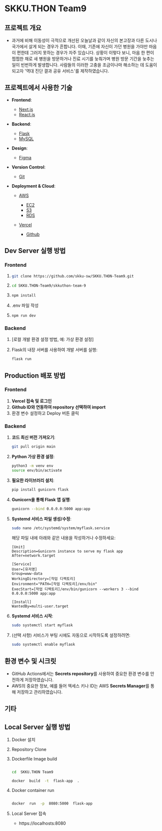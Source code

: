 # SKKU.THON Team9

## 프로젝트 개요
- 과거에 비해 이동성이 극적으로 개선된 오늘날과 같이 자신의 본고장과 다른 도시나 국가에서 살게 되는 경우가 흔합니다. 이때, 기존에 자신이 가던 병원을 가야만 마음이 편한데 그러지 못하는 경우가 자주 있습니다. 상황이 이렇다 보니, 마음 한 편이 찝찝한 채로 새 병원을 방문하거나 진료 시기를 늦춰가며 병원 방문 기간을 늦추는 일이 빈번하게 발생합니다. 사람들의 이러한 고충을 조금이나마 해소하는 데 도움이 되고자 '역대 진단 결과 공유 서비스'를 제작하였습니다.

## 프로젝트에서 사용한 기술
- **Frontend**:
  - [Next.js](https://nextjs.org/)
  - [React.js](https://react.dev/)

- **Backend**:
  - [Flask](https://flask.palletsprojects.com/)
  - [MySQL](https://www.mysql.com/)
  
- **Design**:
  - [Figma](https://www.figma.com/)
  
- **Version Control**:
  - [Git](https://git-scm.com/)

- **Deployment & Cloud**:
  - [AWS](https://aws.amazon.com/)
    - [EC2](https://aws.amazon.com/ec2/)
    - [S3](https://aws.amazon.com/s3/)
    - [RDS](https://aws.amazon.com/rds/)

  - [Vercel](https://vercel.com/)
    - [Github](https://github.com/)

## Dev Server 실행 방법
### Frontend
1. ```bash
   git clone https://github.com/skku-sw/SKKU.THON-Team9.git
   ```
3. ```bash
   cd SKKU.THON-Team9/skkuthon-team-9
   ```
4. ```bash
   npm install
   ```
4. .env 파일 작성
5. ```bash
   npm run dev
   ```

### Backend
1. [로컬 개발 환경 설정 방법, 예: 가상 환경 설정]
   
2. Flask의 내장 서버를 사용하여 개발 서버를 실행:
    ```bash
    flask run
    ```

## Production 배포 방법
### Frontend
1. **Vercel 접속 및 로그인**
2. **Github ID와 연동하여 repository 선택하여 import**
3. 환경 변수 설정하고 Deploy 버튼 클릭

### Backend
1. **코드 최신 버전 가져오기**:
    ```bash
    git pull origin main
    ```

2. **Python 가상 환경 설정**:
    ```bash
    python3 -m venv env
    source env/bin/activate
    ```

3. **필요한 라이브러리 설치**:
    ```bash
    pip install gunicorn flask
    ```

4. **Gunicorn을 통해 Flask 앱 실행**:
    ```bash
    gunicorn --bind 0.0.0.0:5000 app:app
    ```

5. **Systemd 서비스 파일 생성/수정**:
    ```bash
    sudo nano /etc/systemd/system/myflask.service
    ```

   해당 파일 내에 아래와 같은 내용을 작성하거나 수정하세요:
    ```
    [Unit]
    Description=Gunicorn instance to serve my flask app
    After=network.target

    [Service]
    User=[유저명]
    Group=www-data
    WorkingDirectory=[작업 디렉토리]
    Environment="PATH=[작업 디렉토리]/env/bin"
    ExecStart=[작업 디렉토리]/env/bin/gunicorn --workers 3 --bind 0.0.0.0:5000 app:app

    [Install]
    WantedBy=multi-user.target
    ```

6. **Systemd 서비스 시작**:
    ```bash
    sudo systemctl start myflask
    ```

7. (선택 사항) 서비스가 부팅 시에도 자동으로 시작하도록 설정하려면:
    ```bash
    sudo systemctl enable myflask
    ```

## 환경 변수 및 시크릿
- GitHub Actions에서는 **Secrets repository**를 사용하여 중요한 환경 변수를 안전하게 저장하였습니다.
- AWS의 중요한 정보, 예를 들어 엑세스 키나 ID는 AWS **Secrets Manager**를 통해 저장하고 관리하였습니다.

## 기타

## Local Server 실행 방법

1. Docker 설치

2. Repository Clone

3. Dockerfile Image build

   ```bash

   cd  SKKU.THON Team9

   docker  build  -t  flask-app  .

   ```

4. Docker container run

   ```bash

   docker  run  -p  8080:5000  flask-app

   ```

5. Local Server 접속

   - https://localhosts:8080
